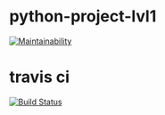 # python-project-lvl1
[![Maintainability](https://api.codeclimate.com/v1/badges/a99a88d28ad37a79dbf6/maintainability)](https://codeclimate.com/github/codeclimate/codeclimate/maintainability)
# travis ci
[![Build Status](https://travis-ci.com/alabarym/python-project-lvl1.svg?branch=master)](https://travis-ci.com/alabarym/python-project-lvl1)
